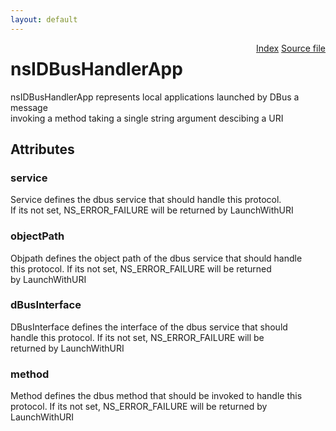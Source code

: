 ```yaml
---
layout: default
---
```

<div class='links' style='float:right'><a href="../index.html">Index</a>
<a href="http://dxr.mozilla.org/mozilla-central/source/netwerk/mime/nsIMIMEInfo.idl">Source file</a>
</div>

# nsIDBusHandlerApp #
  
nsIDBusHandlerApp represents local applications launched by DBus a message  
invoking a method taking a single string argument descibing a URI  
  

## Attributes ##

### service ###
  
Service defines the dbus service that should handle this protocol.  
If its not set,  NS_ERROR_FAILURE will be returned by LaunchWithURI  
  

### objectPath ###
  
Objpath defines the object path of the dbus service that should handle   
this protocol. If its not set,  NS_ERROR_FAILURE will be returned   
by LaunchWithURI  
  

### dBusInterface ###
  
DBusInterface defines the interface of the dbus service that should   
handle this protocol. If its not set,  NS_ERROR_FAILURE will be    
returned by LaunchWithURI  
  

### method ###
  
Method defines the dbus method that should be invoked to handle this   
protocol. If its not set,  NS_ERROR_FAILURE will be returned by   
LaunchWithURI  
  
